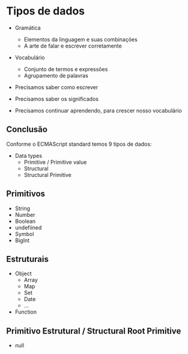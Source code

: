 # Tipos de dados

* Gramática
    * Elementos da linguagem e suas combinações
    * A arte de falar e escrever corretamente

* Vocabulário
    * Conjunto de termos e expressões
    * Agrupamento de palavras

* Precisamos saber como escrever
* Precisamos saber os significados
* Precisamos continuar aprendendo, para crescer nosso vocabulário

## Conclusão

Conforme o ECMAScript standard temos 9 tipos de dados:

* Data types
    * Primitive / Primitive value
    * Structural
    * Structural Primitive

## Primitivos

* String
* Number
* Boolean
* undefiined
* Symbol
* BigInt

## Estruturais

* Object
    * Array
    * Map
    * Set
    * Date
    * ...
* Function

## Primitivo Estrutural / Structural Root Primitive

* null
